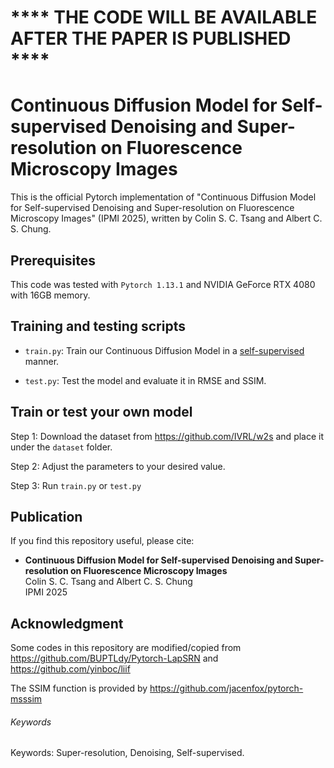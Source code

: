 # **** THE CODE WILL BE AVAILABLE AFTER THE PAPER IS PUBLISHED ****

# Continuous Diffusion Model for Self-supervised Denoising and Super-resolution on Fluorescence Microscopy Images
This is the official Pytorch implementation of "Continuous Diffusion Model for Self-supervised Denoising and Super-resolution on Fluorescence Microscopy Images" (IPMI 2025), written by Colin S. C. Tsang and Albert C. S. Chung.

## Prerequisites
This code was tested with `Pytorch 1.13.1` and NVIDIA GeForce RTX 4080 with 16GB memory.

## Training and testing scripts
- `train.py`: Train our Continuous Diffusion Model in a <u>self-supervised</u> manner.

- `test.py`: Test the model and evaluate it in RMSE and SSIM. 


## Train or test your own model
Step 1: Download the dataset from https://github.com/IVRL/w2s and place it under the `dataset` folder.

Step 2: Adjust the parameters to your desired value. 

Step 3: Run `train.py` or `test.py`

## Publication
If you find this repository useful, please cite:
- **Continuous Diffusion Model for Self-supervised Denoising and Super-resolution on Fluorescence Microscopy Images**  
Colin S. C. Tsang and Albert C. S. Chung  
IPMI 2025


## Acknowledgment
Some codes in this repository are modified/copied from https://github.com/BUPTLdy/Pytorch-LapSRN and https://github.com/yinboc/liif

The SSIM function is provided by https://github.com/jacenfox/pytorch-msssim

###### Keywords
Keywords: Super-resolution, Denoising, Self-supervised.
